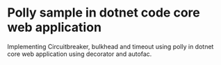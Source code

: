 # Polly sample in dotnet code core web application

Implementing Circuitbreaker, bulkhead and timeout using polly in dotnet core web application using decorator and autofac.
